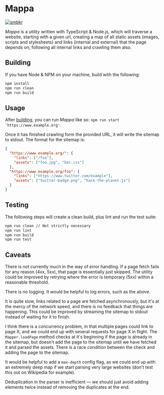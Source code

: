 # Mappa

[![smbkr](https://circleci.com/gh/smbkr/mappa/tree/master.svg?style=svg)](https://circleci.com/gh/smbkr/mappa/tree/master)

_Mappa_ is a utility written with TypeScript & Node.js, which will traverse a
website, starting with a given url, creating a map of all static assets (images,
scripts and stylesheets) and links (internal and external) that the page depends
on, following all internal links and crawling them also.

## Building

If you have Node & NPM on your machine, build with the following:

```sh
npm install
npm run clean
npm run build
```

## Usage

After [building](#building), you can run _Mappa_ like so:
`npm run start 'https://www.example.org'`.

Once it has finished crawling form the provided URL, it will write the sitemap
to stdout. The format for the sitemap is:

```json
{
  "https://www.example.org/": {
    "links": ["/foo"],
    "assets": ["foo.jpg", "bar.css"]
  },
  "https://www.example.org/foo": {
    "links": ["https://www.twitter.com/example"],
    "assets": ["twitter-badge.png", "hack-the-planet.js"]
  }
}
```

## Testing

The following steps will create a clean build, plus lint and run the test suite:

```sh
npm run clean // Not strictly necessary
npm run lint
npm run build
npm run test
```

## Caveats

There is not currently much in the way of error handling. If a page fetch fails
for any reason (4xx, 5xx), that page is essentially just skipped. The utility
could be improved by retrying where the error is temporary (5xx) within a
reasonable threshold.

There is no logging. It would be helpful to log errors, such as the above.

It is quite slow, links related to a page are fetched asynchronously, but it's
at the mercy of the network speed, and there is no feedback that things are
happening. This could be improved by streaming the sitemap to stdout instead of
waiting for it to finish.

I think there is a concurrency problem, in that multiple pages could link to
page X, and we could end up with several requests for page X in flight. The
`Mapper.loadPage` method checks at it's beginning if the page is already in the
sitemap, but doesn't add the page to the sitemap until we have fetched it and
parsed the assets. There is a race condition between the check and adding the
page to the sitemap.

It would be helpful to add a `max-depth` config flag, as we could end up with an
extremely deep map if we start parsing very large websites (don't test this out
on Wikipedia for example).

Deduplication in the parser is inefficient &mdash; we should just avoid adding
elements twice instead of removing the duplicates at the end.
